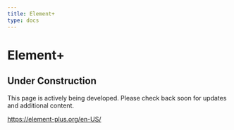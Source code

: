 ```yaml
---
title: Element+
type: docs
---
```


# Element+

## Under Construction

This page is actively being developed. Please check back soon for updates and additional content.

https://element-plus.org/en-US/

<!-- # Unicode Character

This table showcases Unicode characters alongside their HTML codes, default rendering, and emoji rendering using the Variation Selector-16 (`&#xFE0F;`).

| Description                | Unicode | HTML Code  | Default Render |   Emoji Render   |
| :------------------------- | :-----: | :--------: | :------------: | :--------------: |
| Rightwards Arrow           | U+2192  | `&#x2192;` |    &#x2192;    | &#x2192;&#xFE0F; |
| Double Rightwards Arrow    | U+21D2  | `&#x21D2;` |    &#x21D2;    | &#x21D2;&#xFE0F; |
| Infinity                   | U+221E  | `&#x221E;` |    &#x221E;    | &#x221E;&#xFE0F; |
| Snowman                    | U+2603  | `&#x2603;` |    &#x2603;    | &#x2603;&#xFE0F; |
| Comet                      | U+2604  | `&#x2604;` |    &#x2604;    | &#x2604;&#xFE0F; |
| Star                       | U+2605  | `&#x2605;` |    &#x2605;    | &#x2605;&#xFE0F; |
| Sun Symbol                 | U+2609  | `&#x2609;` |    &#x2609;    | &#x2609;&#xFE0F; |
| Black Telephone            | U+260E  | `&#x260E;` |    &#x260E;    | &#x260E;&#xFE0F; |
| Black Skull and Crossbones | U+2620  | `&#x2620;` |    &#x2620;    | &#x2620;&#xFE0F; |
| Peace Symbol               | U+262E  | `&#x262E;` |    &#x262E;    | &#x262E;&#xFE0F; |
| Yin Yang                   | U+262F  | `&#x262F;` |    &#x262F;    | &#x262F;&#xFE0F; |
| Heart Symbol               | U+2665  | `&#x2665;` |    &#x2665;    | &#x2665;&#xFE0F; |
| Music Note                 | U+266B  | `&#x266B;` |    &#x266B;    | &#x266B;&#xFE0F; |
| Recycling Symbol           | U+267B  | `&#x267B;` |    &#x267B;    | &#x267B;&#xFE0F; |
| Warning Sign               | U+26A0  | `&#x26A0;` |    &#x26A0;    | &#x26A0;&#xFE0F; |
| Smiling Face               | U+263A  | `&#x263A;` |    &#x263A;    | &#x263A;&#xFE0F; |
| White Chess King           | U+2654  | `&#x2654;` |    &#x2654;    | &#x2654;&#xFE0F; |
| Envelope                   | U+2709  | `&#x2709;` |    &#x2709;    | &#x2709;&#xFE0F; |
| Pencil                     | U+270F  | `&#x270F;` |    &#x270F;    | &#x270F;&#xFE0F; |
| Black Nib                  | U+2712  | `&#x2712;` |    &#x2712;    | &#x2712;&#xFE0F; |
| Check Mark                 | U+2713  | `&#x2713;` |    &#x2713;    | &#x2713;&#xFE0F; |
| Heavy Check Mark           | U+2714  | `&#x2714;` |    &#x2714;    | &#x2714;&#xFE0F; |
| Multiplication X           | U+2716  | `&#x2716;` |    &#x2716;    | &#x2716;&#xFE0F; |
| Heavy Multiplication X     | U+2718  | `&#x2718;` |    &#x2718;    | &#x2718;&#xFE0F; |
| Snowflake                  | U+2744  | `&#x2744;` |    &#x2744;    | &#x2744;&#xFE0F; | -->
